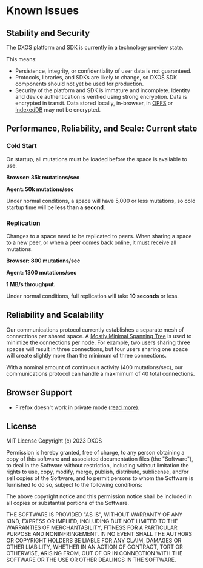 <!-- TODO(nf): auto-generate this section using an issue label? -->

# Known Issues

## Stability and Security

The DXOS platform and SDK is currently in a technology preview state.

This means:

* Persistence, integrity, or confidentiality of user data is not guaranteed.
* Protocols, libraries, and SDKs are likely to change, so DXOS SDK components should not yet be used for production.
* Security of the platform and SDK is immature and incomplete. Identity and device authentication is verified using strong encryption. Data is encrypted in transit. Data stored locally, in-browser, in [OPFS](https://fs.spec.whatwg.org/#origin-private-file-system) or [IndexedDB](https://developer.mozilla.org/en-US/docs/Web/API/IndexedDB_API) may not be encrypted.

## Performance, Reliability, and Scale: Current state

### Cold Start

On startup, all mutations must be loaded before the space is available to use.

**Browser: 35k mutations/sec**

**Agent: 50k mutations/sec**

Under normal conditions, a space will have 5,000 or less mutations, so cold startup time will be **less than a second**.

### Replication

Changes to a space need to be replicated to peers. When sharing a space to a new peer, or when a peer comes back online, it must receive all mutations.

**Browser: 800 mutations/sec**

**Agent: 1300 mutations/sec**

**1 MB/s throughput.**

Under normal conditions, full replication will take **10 seconds** or less.

## Reliability and Scalability

Our communications protocol currently establishes a separate mesh of connections per shared space. A [Mostly Minimal Spanning Tree](https://github.com/RangerMauve/mostly-minimal-spanning-tree) is used to minimize the connections per node. For example, two users sharing three spaces will result in three connections, but four users sharing one space will create slightly more than the minimum of three connections.

With a nominal amount of continuous activity (400 mutations/sec), our communications protocol can handle a maxmimum of 40 total connections.

## Browser Support

* Firefox doesn't work in private mode ([read more](https://github.com/dxos/dxos/issues/3551)).

## License

MIT License
Copyright (c) 2023 DXOS

Permission is hereby granted, free of charge, to any person obtaining a copy of this software and associated documentation files (the "Software"), to deal in the Software without restriction, including without limitation the rights to use, copy, modify, merge, publish, distribute, sublicense, and/or sell copies of the Software, and to permit persons to whom the Software is furnished to do so, subject to the following conditions:

The above copyright notice and this permission notice shall be included in all copies or substantial portions of the Software.

THE SOFTWARE IS PROVIDED "AS IS", WITHOUT WARRANTY OF ANY KIND, EXPRESS OR IMPLIED, INCLUDING BUT NOT LIMITED TO THE WARRANTIES OF MERCHANTABILITY, FITNESS FOR A PARTICULAR PURPOSE AND NONINFRINGEMENT. IN NO EVENT SHALL THE AUTHORS OR COPYRIGHT HOLDERS BE LIABLE FOR ANY CLAIM, DAMAGES OR OTHER LIABILITY, WHETHER IN AN ACTION OF CONTRACT, TORT OR OTHERWISE, ARISING FROM, OUT OF OR IN CONNECTION WITH THE SOFTWARE OR THE USE OR OTHER DEALINGS IN THE SOFTWARE.

